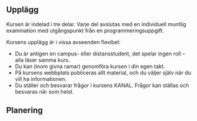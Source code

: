 ## Upplägg

Kursen är indelad i tre delar. Varje del avslutas med en individuell muntlig examination med utgångspunkt från en programmeringsuppgift.

Kursens upplägg är i vissa avseenden flexibel:

- Du är antigen en campus- eller distansstudent, det spelar ingen roll – alla läser samma kurs.
- Du kan (inom givna ramar) genomföra kursen i din egen takt.
- På kursens webbplats publiceras allt material, och du väljer själv när du vill ha informationen.
- Du ställer och besvarar frågor i kursens KANAL. Frågor kan ställas och besvaras när som helst.

## Planering
